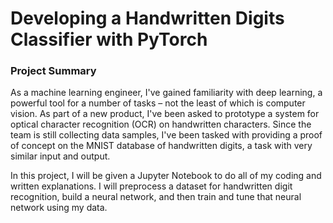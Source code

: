 # Developing a Handwritten Digits Classifier with PyTorch
### Project Summary
As a machine learning engineer, I've gained familiarity with deep learning, a powerful tool for a number of tasks – not the least of which is computer vision. As part of a new product, I've been asked to prototype a system for optical character recognition (OCR) on handwritten characters. Since the team is still collecting data samples, I've been tasked with providing a proof of concept on the MNIST database of handwritten digits, a task with very similar input and output.

In this project, I will be given a Jupyter Notebook to do all of my coding and written explanations. I will preprocess a dataset for handwritten digit recognition, build a neural network, and then train and tune that neural network using my data.
